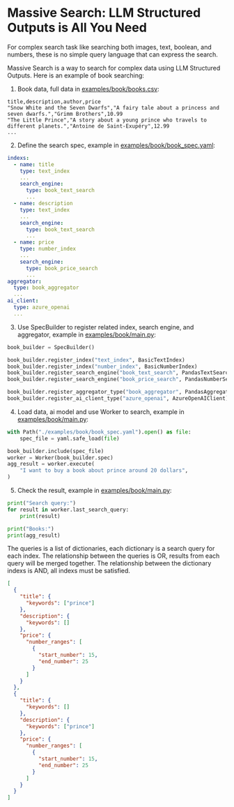 Massive Search: LLM Structured Outputs is All You Need
=================

For complex search task like searching both images, text, boolean, and numbers,
these is no simple query language that can express the search.

Massive Search is a way to search for complex data using LLM Structured Outputs.
Here is an example of book searching:

1. Book data, full data in [examples/book/books.csv](examples/book/books.csv):

``` csv
title,description,author,price
"Snow White and the Seven Dwarfs","A fairy tale about a princess and seven dwarfs.","Grimm Brothers",10.99
"The Little Prince","A story about a young prince who travels to different planets.","Antoine de Saint-Exupéry",12.99
...
```

2. Define the search spec, example in [examples/book/book_spec.yaml](examples/book/book_spec.yaml):

``` yaml
indexs:
  - name: title
    type: text_index
    ...
    search_engine:
      type: book_text_search
      ...
  - name: description
    type: text_index
    ...
    search_engine:
      type: book_text_search
      ...
  - name: price
    type: number_index
    ...
    search_engine:
      type: book_price_search
      ...
aggregator:
  type: book_aggregator
  ...
ai_client:
  type: azure_openai
  ...
```

3. Use SpecBuilder to register related index, search engine, and aggregator, example in [examples/book/main.py](examples/book/main.py):

``` python
book_builder = SpecBuilder()

book_builder.register_index("text_index", BasicTextIndex)
book_builder.register_index("number_index", BasicNumberIndex)
book_builder.register_search_engine("book_text_search", PandasTextSearchEngine)
book_builder.register_search_engine("book_price_search", PandasNumberSearchEngine)

book_builder.register_aggregator_type("book_aggregator", PandasAggregator)
book_builder.register_ai_client_type("azure_openai", AzureOpenAIClient)
```

4. Load data, ai model and use Worker to search, example in [examples/book/main.py](examples/book/main.py):

``` python
with Path("./examples/book/book_spec.yaml").open() as file:
    spec_file = yaml.safe_load(file)

book_builder.include(spec_file)
worker = Worker(book_builder.spec)
agg_result = worker.execute(
    "I want to buy a book about prince around 20 dollars",
)
```

5. Check the result, example in [examples/book/main.py](examples/book/main.py):

``` python
print("Search query:")
for result in worker.last_search_query:
    print(result)

print("Books:")
print(agg_result)
```

The queries is a list of dictionaries, each dictionary is a search query for each index.
The relationship between the queries is OR, results from each query will be merged together.
The relationship between the dictionary indexs is AND, all indexs must be satisfied.


``` json
[
  {
    "title": {
      "keywords": ["prince"]
    },
    "description": {
      "keywords": []
    },
    "price": {
      "number_ranges": [
        {
          "start_number": 15,
          "end_number": 25
        }
      ]
    }
  },
  {
    "title": {
      "keywords": []
    },
    "description": {
      "keywords": ["prince"]
    },
    "price": {
      "number_ranges": [
        {
          "start_number": 15,
          "end_number": 25
        }
      ]
    }
  }
]
```